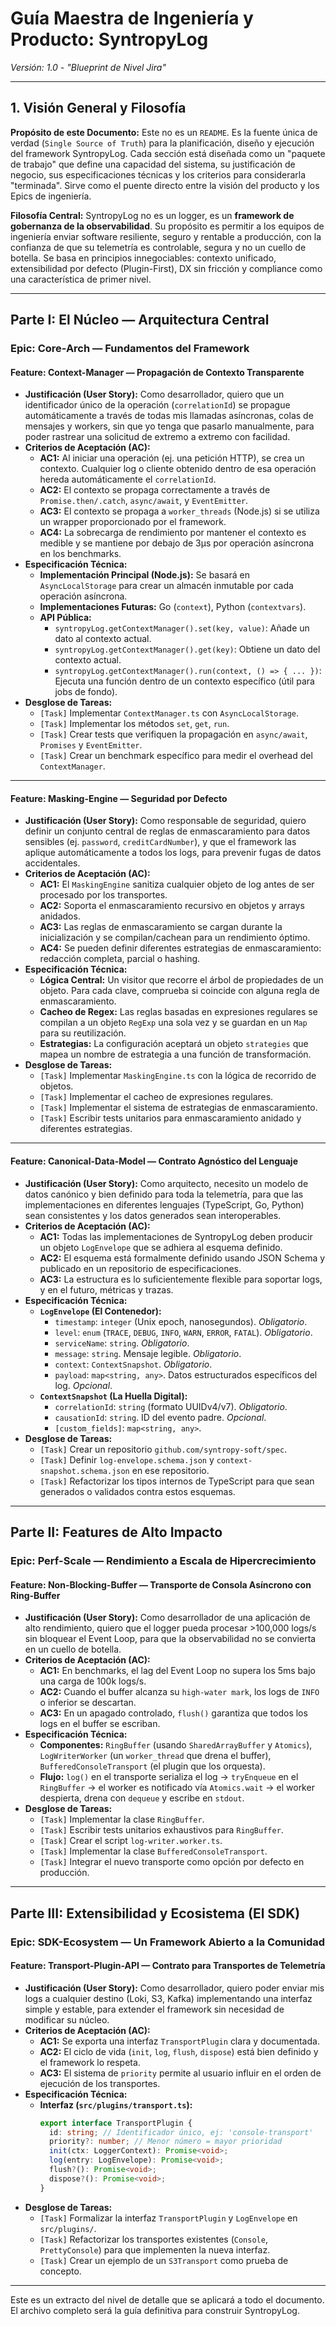 # Guía Maestra de Ingeniería y Producto: SyntropyLog
_Versión: 1.0 - "Blueprint de Nivel Jira"_

---

## 1. Visión General y Filosofía

**Propósito de este Documento:** Este no es un `README`. Es la fuente única de verdad (`Single Source of Truth`) para la planificación, diseño y ejecución del framework SyntropyLog. Cada sección está diseñada como un "paquete de trabajo" que define una capacidad del sistema, su justificación de negocio, sus especificaciones técnicas y los criterios para considerarla "terminada". Sirve como el puente directo entre la visión del producto y los Epics de ingeniería.

**Filosofía Central:** SyntropyLog no es un logger, es un **framework de gobernanza de la observabilidad**. Su propósito es permitir a los equipos de ingeniería enviar software resiliente, seguro y rentable a producción, con la confianza de que su telemetría es controlable, segura y no un cuello de botella. Se basa en principios innegociables: contexto unificado, extensibilidad por defecto (Plugin-First), DX sin fricción y compliance como una característica de primer nivel.

---

## Parte I: El Núcleo — Arquitectura Central

### **Epic: Core-Arch — Fundamentos del Framework**

#### **Feature: Context-Manager — Propagación de Contexto Transparente**
- **Justificación (User Story):** Como desarrollador, quiero que un identificador único de la operación (`correlationId`) se propague automáticamente a través de todas mis llamadas asíncronas, colas de mensajes y workers, sin que yo tenga que pasarlo manualmente, para poder rastrear una solicitud de extremo a extremo con facilidad.
- **Criterios de Aceptación (AC):**
    - **AC1:** Al iniciar una operación (ej. una petición HTTP), se crea un contexto. Cualquier log o cliente obtenido dentro de esa operación hereda automáticamente el `correlationId`.
    - **AC2:** El contexto se propaga correctamente a través de `Promise.then/.catch`, `async/await`, y `EventEmitter`.
    - **AC3:** El contexto se propaga a `worker_threads` (Node.js) si se utiliza un wrapper proporcionado por el framework.
    - **AC4:** La sobrecarga de rendimiento por mantener el contexto es medible y se mantiene por debajo de 3µs por operación asíncrona en los benchmarks.
- **Especificación Técnica:**
    - **Implementación Principal (Node.js):** Se basará en `AsyncLocalStorage` para crear un almacén inmutable por cada operación asíncrona.
    - **Implementaciones Futuras:** Go (`context`), Python (`contextvars`).
    - **API Pública:**
        - `syntropyLog.getContextManager().set(key, value)`: Añade un dato al contexto actual.
        - `syntropyLog.getContextManager().get(key)`: Obtiene un dato del contexto actual.
        - `syntropyLog.getContextManager().run(context, () => { ... })`: Ejecuta una función dentro de un contexto específico (útil para jobs de fondo).
- **Desglose de Tareas:**
    - `[Task]` Implementar `ContextManager.ts` con `AsyncLocalStorage`.
    - `[Task]` Implementar los métodos `set`, `get`, `run`.
    - `[Task]` Crear tests que verifiquen la propagación en `async/await`, `Promises` y `EventEmitter`.
    - `[Task]` Crear un benchmark específico para medir el overhead del `ContextManager`.

---

#### **Feature: Masking-Engine — Seguridad por Defecto**
- **Justificación (User Story):** Como responsable de seguridad, quiero definir un conjunto central de reglas de enmascaramiento para datos sensibles (ej. `password`, `creditCardNumber`), y que el framework las aplique automáticamente a todos los logs, para prevenir fugas de datos accidentales.
- **Criterios de Aceptación (AC):**
    - **AC1:** El `MaskingEngine` sanitiza cualquier objeto de log antes de ser procesado por los transportes.
    - **AC2:** Soporta el enmascaramiento recursivo en objetos y arrays anidados.
    - **AC3:** Las reglas de enmascaramiento se cargan durante la inicialización y se compilan/cachean para un rendimiento óptimo.
    - **AC4:** Se pueden definir diferentes estrategias de enmascaramiento: redacción completa, parcial o hashing.
- **Especificación Técnica:**
    - **Lógica Central:** Un visitor que recorre el árbol de propiedades de un objeto. Para cada clave, comprueba si coincide con alguna regla de enmascaramiento.
    - **Cacheo de Regex:** Las reglas basadas en expresiones regulares se compilan a un objeto `RegExp` una sola vez y se guardan en un `Map` para su reutilización.
    - **Estrategias:** La configuración aceptará un objeto `strategies` que mapea un nombre de estrategia a una función de transformación.
- **Desglose de Tareas:**
    - `[Task]` Implementar `MaskingEngine.ts` con la lógica de recorrido de objetos.
    - `[Task]` Implementar el cacheo de expresiones regulares.
    - `[Task]` Implementar el sistema de estrategias de enmascaramiento.
    - `[Task]` Escribir tests unitarios para enmascaramiento anidado y diferentes estrategias.

---

#### **Feature: Canonical-Data-Model — Contrato Agnóstico del Lenguaje**
- **Justificación (User Story):** Como arquitecto, necesito un modelo de datos canónico y bien definido para toda la telemetría, para que las implementaciones en diferentes lenguajes (TypeScript, Go, Python) sean consistentes y los datos generados sean interoperables.
- **Criterios de Aceptación (AC):**
    - **AC1:** Todas las implementaciones de SyntropyLog deben producir un objeto `LogEnvelope` que se adhiera al esquema definido.
    - **AC2:** El esquema está formalmente definido usando JSON Schema y publicado en un repositorio de especificaciones.
    - **AC3:** La estructura es lo suficientemente flexible para soportar logs, y en el futuro, métricas y trazas.
- **Especificación Técnica:**
    - **`LogEnvelope` (El Contenedor):**
        - `timestamp`: `integer` (Unix epoch, nanosegundos). *Obligatorio*.
        - `level`: `enum` (`TRACE`, `DEBUG`, `INFO`, `WARN`, `ERROR`, `FATAL`). *Obligatorio*.
        - `serviceName`: `string`. *Obligatorio*.
        - `message`: `string`. Mensaje legible. *Obligatorio*.
        - `context`: `ContextSnapshot`. *Obligatorio*.
        - `payload`: `map<string, any>`. Datos estructurados específicos del log. *Opcional*.
    - **`ContextSnapshot` (La Huella Digital):**
        - `correlationId`: `string` (formato UUIDv4/v7). *Obligatorio*.
        - `causationId`: `string`. ID del evento padre. *Opcional*.
        - `[custom_fields]`: `map<string, any>`.
- **Desglose de Tareas:**
    - `[Task]` Crear un repositorio `github.com/syntropy-soft/spec`.
    - `[Task]` Definir `log-envelope.schema.json` y `context-snapshot.schema.json` en ese repositorio.
    - `[Task]` Refactorizar los tipos internos de TypeScript para que sean generados o validados contra estos esquemas.

---

## Parte II: Features de Alto Impacto

### **Epic: Perf-Scale — Rendimiento a Escala de Hipercrecimiento**

#### **Feature: Non-Blocking-Buffer — Transporte de Consola Asíncrono con Ring-Buffer**
- **Justificación (User Story):** Como desarrollador de una aplicación de alto rendimiento, quiero que el logger pueda procesar >100,000 logs/s sin bloquear el Event Loop, para que la observabilidad no se convierta en un cuello de botella.
- **Criterios de Aceptación (AC):**
    - **AC1:** En benchmarks, el lag del Event Loop no supera los 5ms bajo una carga de 100k logs/s.
    - **AC2:** Cuando el buffer alcanza su `high-water mark`, los logs de `INFO` o inferior se descartan.
    - **AC3:** En un apagado controlado, `flush()` garantiza que todos los logs en el buffer se escriban.
- **Especificación Técnica:**
    - **Componentes:** `RingBuffer` (usando `SharedArrayBuffer` y `Atomics`), `LogWriterWorker` (un `worker_thread` que drena el buffer), `BufferedConsoleTransport` (el plugin que los orquesta).
    - **Flujo:** `log()` en el transporte serializa el log -> `tryEnqueue` en el `RingBuffer` -> el worker es notificado vía `Atomics.wait` -> el worker despierta, drena con `dequeue` y escribe en `stdout`.
- **Desglose de Tareas:**
    - `[Task]` Implementar la clase `RingBuffer`.
    - `[Task]` Escribir tests unitarios exhaustivos para `RingBuffer`.
    - `[Task]` Crear el script `log-writer.worker.ts`.
    - `[Task]` Implementar la clase `BufferedConsoleTransport`.
    - `[Task]` Integrar el nuevo transporte como opción por defecto en producción.

---
## Parte III: Extensibilidad y Ecosistema (El SDK)

### **Epic: SDK-Ecosystem — Un Framework Abierto a la Comunidad**

#### **Feature: Transport-Plugin-API — Contrato para Transportes de Telemetría**
- **Justificación (User Story):** Como desarrollador, quiero poder enviar mis logs a cualquier destino (Loki, S3, Kafka) implementando una interfaz simple y estable, para extender el framework sin necesidad de modificar su núcleo.
- **Criterios de Aceptación (AC):**
    - **AC1:** Se exporta una interfaz `TransportPlugin` clara y documentada.
    - **AC2:** El ciclo de vida (`init`, `log`, `flush`, `dispose`) está bien definido y el framework lo respeta.
    - **AC3:** El sistema de `priority` permite al usuario influir en el orden de ejecución de los transportes.
- **Especificación Técnica:**
    - **Interfaz (`src/plugins/transport.ts`):**
        ```typescript
        export interface TransportPlugin {
          id: string; // Identificador único, ej: 'console-transport'
          priority?: number; // Menor número = mayor prioridad
          init(ctx: LoggerContext): Promise<void>;
          log(entry: LogEnvelope): Promise<void>;
          flush?(): Promise<void>;
          dispose?(): Promise<void>;
        }
        ```
- **Desglose de Tareas:**
    - `[Task]` Formalizar la interfaz `TransportPlugin` y `LogEnvelope` en `src/plugins/`.
    - `[Task]` Refactorizar los transportes existentes (`Console`, `PrettyConsole`) para que implementen la nueva interfaz.
    - `[Task]` Crear un ejemplo de un `S3Transport` como prueba de concepto.

---
Este es un extracto del nivel de detalle que se aplicará a todo el documento. El archivo completo será la guía definitiva para construir SyntropyLog. 